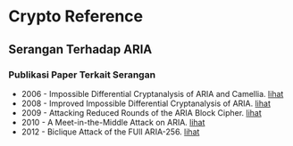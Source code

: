 # Crypto Reference

## Serangan Terhadap ARIA

### Publikasi Paper Terkait Serangan

* 2006 - Impossible Differential Cryptanalysis of ARIA and Camellia. [lihat](2006.wu_zhang_feng.pdf)
* 2008 - Improved Impossible Differential Cryptanalysis of ARIA. [lihat](2008.li_song.pdf)
* 2009 - Attacking Reduced Rounds of the ARIA Block Cipher. [lihat](2009.fleischmann_gorski_lucks.pdf)
* 2010 - A Meet-in-the-Middle Attack on ARIA. [lihat](2010.tang_sun_li_li.pdf)
* 2012 - Biclique Attack of the FUll ARIA-256. [lihat](2012.chen_xu.pdf)